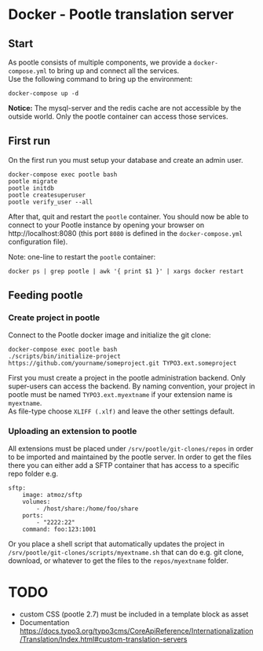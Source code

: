 # Docker - Pootle translation server

## Start

As pootle consists of multiple components, we provide a `docker-compose.yml` to bring up and connect all the services.  
Use the following command to bring up the environment:

    docker-compose up -d

**Notice:** The mysql-server and the redis cache are not accessible by the outside world. Only the pootle container can access those services.

## First run

On the first run you must setup your database and create an admin user.

    docker-compose exec pootle bash
    pootle migrate
    pootle initdb
    pootle createsuperuser
    pootle verify_user --all

After that, quit and restart the `pootle` container. You should now be able to connect to your Pootle instance by opening your browser
on http://localhost:8080 (this port `8080` is defined in the `docker-compose.yml` configuration file).

Note: one-line to restart the `pootle` container:

```
docker ps | grep pootle | awk '{ print $1 }' | xargs docker restart
```

## Feeding pootle

### Create project in pootle

Connect to the Pootle docker image and initialize the git clone:

    docker-compose exec pootle bash
    ./scripts/bin/initialize-project https://github.com/yourname/someproject.git TYPO3.ext.someproject


First you must create a project in the pootle administration backend. Only super-users can access the backend.
By naming convention, your project in pootle must be named `TYPO3.ext.myextname` if your extension name is `myextname`.  
As file-type choose `XLIFF (.xlf)` and leave the other settings default.

### Uploading an extension to pootle

All extensions must be placed under `/srv/pootle/git-clones/repos` in order to be imported and maintained by the pootle server.
In order to get the files there you can either add a SFTP container that has access to a specific repo folder e.g.

    sftp:
        image: atmoz/sftp
        volumes:
            - /host/share:/home/foo/share
        ports:
            - "2222:22"
        command: foo:123:1001    

Or you place a shell script that automatically updates the project in `/srv/pootle/git-clones/scripts/myextname.sh` that can 
do e.g. git clone, download, or whatever to get the files to the `repos/myextname` folder.

# TODO

- custom CSS (pootle 2.7) must be included in a template block as asset
- Documentation https://docs.typo3.org/typo3cms/CoreApiReference/Internationalization/Translation/Index.html#custom-translation-servers
